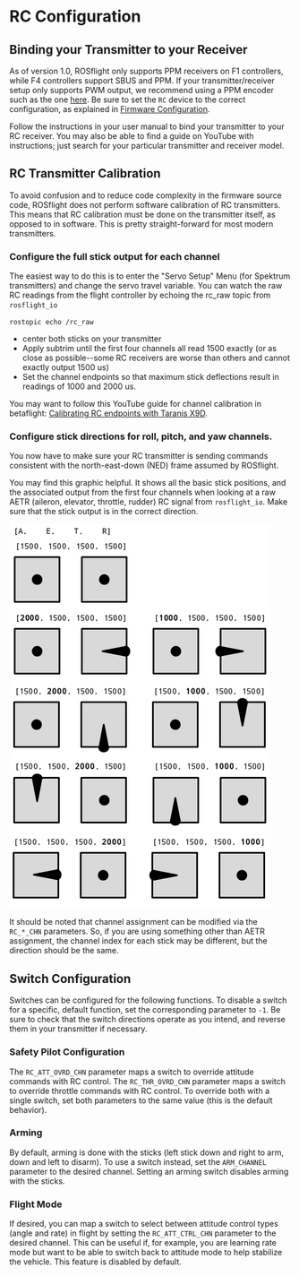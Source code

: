 # RC Configuration

## Binding your Transmitter to your Receiver

As of version 1.0, ROSflight only supports PPM receivers on F1 controllers, while F4 controllers support SBUS and PPM. If your transmitter/receiver setup only supports PWM output, we recommend using a PPM encoder such as the one [here](https://www.getfpv.com/holybro-ppm-encoder-module.html). Be sure to set the `RC` device to the correct configuration, as explained in [Firmware Configuration](firmware-configuration.md).

Follow the instructions in your user manual to bind your transmitter to your RC receiver. You may also be able to find a guide on YouTube with instructions; just search for your particular transmitter and receiver model.

## RC Transmitter Calibration

To avoid confusion and to reduce code complexity in the firmware source code, ROSflight does not perform software calibration of RC transmitters. This means that RC calibration must be done on the transmitter itself, as opposed to in software. This is pretty straight-forward for most modern transmitters.

### Configure the full stick output for each channel

The easiest way to do this is to enter the "Servo Setup" Menu (for Spektrum transmitters) and change the servo travel variable. You can watch the raw RC readings from the flight controller by echoing the rc_raw topic from `rosflight_io`

```
rostopic echo /rc_raw
```

* center both sticks on your transmitter
* Apply subtrim until the first four channels all read 1500 exactly (or as close as possible--some RC receivers are worse than others and cannot exactly output 1500 us)
* Set the channel endpoints so that maximum stick deflections result in readings of 1000 and 2000 us.

You may want to follow this YouTube guide for channel calibration in betaflight: [Calibrating RC endpoints with Taranis X9D](https://www.youtube.com/watch?v=nDsNWZgxmw4&t=186s).

### Configure stick directions for roll, pitch, and yaw channels.

You now have to make sure your RC transmitter is sending commands consistent with the north-east-down (NED) frame assumed by ROSflight.

You may find this graphic helpful. It shows all the basic stick positions, and the associated output from the first four channels when looking at a raw AETR (aileron, elevator, throttle, rudder) RC signal from `rosflight_io`. Make sure that the stick output is in the correct direction.

![stick_image](images/sticks.png)

It should be noted that channel assignment can be modified via the `RC_*_CHN` parameters. So, if you are using something other than AETR assignment, the channel index for each stick may be different, but the direction should be the same.

## Switch Configuration

Switches can be configured for the following functions.
To disable a switch for a specific, default function, set the corresponding parameter to `-1`.
Be sure to check that the switch directions operate as you intend, and reverse them in your transmitter if necessary.

### Safety Pilot Configuration

The `RC_ATT_OVRD_CHN` parameter maps a switch to override attitude commands with RC control.
The `RC_THR_OVRD_CHN` parameter maps a switch to override throttle commands with RC control.
To override both with a single switch, set both parameters to the same value (this is the default behavior).

### Arming

By default, arming is done with the sticks (left stick down and right to arm, down and left to disarm).
To use a switch instead, set the `ARM_CHANNEL` parameter to the desired channel.
Setting an arming switch disables arming with the sticks.

### Flight Mode

If desired, you can map a switch to select between attitude control types (angle and rate) in flight by setting the `RC_ATT_CTRL_CHN` parameter to the desired channel.
This can be useful if, for example, you are learning rate mode but want to be able to switch back to attitude mode to help stabilize the vehicle.
This feature is disabled by default.
